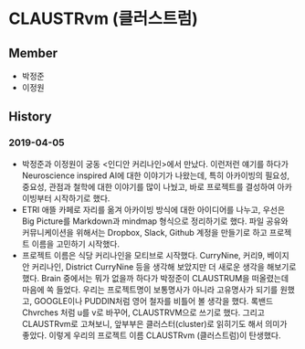 # CLAUSTRvm (클러스트럼)

## Member
- 박정준
- 이정원

## History
### 2019-04-05
- 박정준과 이정원이 궁동 <인디안 커리나인>에서 만났다. 이런저런 얘기를 하다가 Neuroscience inspired AI에 대한 이야기가 나왔는데, 특히 아카이빙의 필요성, 중요성, 관점과 철학에 대한 이야기를 많이 나눴고, 바로 프로젝트를 결성하여 아카이빙부터 시작하기로 했다.
- ETRI 애뜰 카페로 자리를 옮겨 아카이빙 방식에 대한 아이디어를 나누고, 우선은 Big Picture를 Markdown과 mindmap 형식으로 정리하기로 했다. 파일 공유와 커뮤니케이션을 위해서는 Dropbox, Slack, Github 계정을 만들기로 하고 프로젝트 이름을 고민하기 시작했다.
- 프로젝트 이름은 식당 커리나인을 모티브로 시작했다. CurryNine, 커리9, 베이지안 커리나인, District CurryNine 등을 생각해 보았지만 더 새로운 생각을 해보기로 했다. Brain 중에서는 뭐가 없을까 하다가 박정준이 CLAUSTRUM을 떠올렸는데 마음에 쏙 들었다. 우리는 프로젝트명이 보통명사가 아니라 고유명사가 되기를 원했고, GOOGLE이나 PUDDIN처럼 영어 철자를 비틀어 볼 생각을 했다. 록밴드 Chvrches 처럼 u를 v로 바꾸어, CLAUSTRVM으로 쓰기로 했다. 그리고 CLAUSTRvm로 고쳐보니, 앞부부은 클러스터(cluster)로 읽히기도 해서 의미가 좋았다. 이렇게 우리의 프로젝트 이름 CLAUSTRvm (클러스트럼)이 탄생했다.
